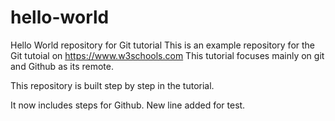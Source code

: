 # hello-world
Hello World repository for Git tutorial
This is an example repository for the Git tutoial on https://www.w3schools.com
This tutorial focuses mainly on git and Github  as its remote.

This repository is built step by step in the tutorial.

It now includes steps for Github.
New line added for test.